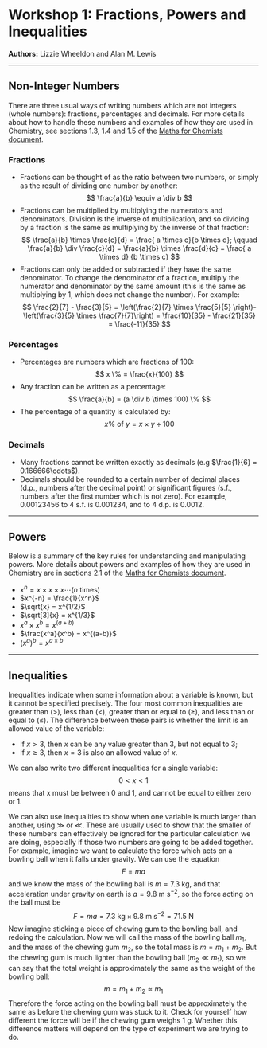 # Workshop 1: Fractions, Powers and Inequalities
**Authors:** Lizzie Wheeldon and Alan M. Lewis

---

## Non-Integer Numbers

There are three usual ways of writing numbers which are not integers (whole numbers): fractions, percentages and decimals. For more details about how to handle these numbers and examples of how they are used in Chemistry, see sections 1.3, 1.4 and 1.5 of the [Maths for Chemists document](https://edu.rsc.org/download?ac=15395#subsection.1.3).

### Fractions
- Fractions can be thought of as the ratio between two numbers, or simply as the result of dividing one number by another:  
  $$
  \frac{a}{b} \equiv a \div b
  $$
- Fractions can be multiplied by multiplying the numerators and denominators. Division is the inverse of multiplication, and so dividing by a fraction is the same as multiplying by the inverse of that fraction:  
  $$
  \frac{a}{b} \times \frac{c}{d}  = \frac{ a \times c}{b \times d}; \qquad \frac{a}{b} \div \frac{c}{d} = \frac{a}{b} \times \frac{d}{c} = \frac{ a \times d} {b \times c}
  $$
- Fractions can only be added or subtracted if they have the same denominator. To change the denominator of a fraction, multiply the numerator and denominator by the same amount (this is the same as multiplying by 1, which does not change the number). For example:  
  $$
  \frac{2}{7} - \frac{3}{5} = \left(\frac{2}{7} \times \frac{5}{5} \right)- \left(\frac{3}{5} \times \frac{7}{7}\right) = \frac{10}{35} - \frac{21}{35} = \frac{-11}{35}
  $$

### Percentages
- Percentages are numbers which are fractions of 100:  
  $$
  x \% = \frac{x}{100}
  $$
- Any fraction can be written as a percentage:  
  $$
  \frac{a}{b} = (a \div b \times 100) \%
  $$
- The percentage of a quantity is calculated by:  
  $$
  x\% \ \text{of} \ y = x \times y \div 100
  $$

### Decimals
- Many fractions cannot be written exactly as decimals (e.g $\frac{1}{6} = 0.166666\cdots$).
- Decimals should be rounded to a certain number of decimal places (d.p., numbers after the decimal point) or significant figures (s.f., numbers after the first number which is not zero). For example, 0.00123456 to 4 s.f. is 0.001234, and to 4 d.p. is 0.0012.

---

## Powers

Below is a summary of the key rules for understanding and manipulating powers. More details about powers and examples of how they are used in Chemistry are in sections 2.1 of the [Maths for Chemists document](https://edu.rsc.org/download?ac=15395#subsection.2.1).

- $x^n = x \times x \times x \cdots (n \text{ times})$
- $x^{-n} = \frac{1}{x^n}$
- $\sqrt{x} = x^{1/2}$
- $\sqrt[3]{x} = x^{1/3}$
- $x^a \times x^b = x^{(a+b)}$
- $\frac{x^a}{x^b} = x^{(a-b)}$
- $(x^a)^b = x^{a \times b}$

---

## Inequalities

Inequalities indicate when some information about a variable is known, but it cannot be specified precisely. The four most common inequalities are greater than ($>$), less than ($<$), greater than or equal to ($\geq$), and less than or equal to ($\leq$). The difference between these pairs is whether the limit is an allowed value of the variable:
- If $x > 3$, then $x$ can be any value greater than 3, but not equal to 3;
- If $x \geq 3$, then $x=3$ is also an allowed value of $x$.

We can also write two different inequalities for a single variable:  
$$
0 < x < 1
$$
means that x must be between 0 and 1, and cannot be equal to either zero or 1.

We can also use inequalities to show when one variable is much larger than another, using $\gg$ or $\ll$. These are usually used to show that the smaller of these numbers can effectively be ignored for the particular calculation we are doing, especially if those two numbers are going to be added together. For example, imagine we want to calculate the force which acts on a bowling ball when it falls under gravity. We can use the equation  
$$
F=ma
$$
and we know the mass of the bowling ball is $m=7.3$ kg, and that acceleration under gravity on earth is $a=9.8$ m s$^{-2}$, so the force acting on the ball must be  
$$
F = ma = 7.3\text{ kg} \times 9.8\text{ m s}^{-2} = 71.5 \text{ N}
$$
Now imagine sticking a piece of chewing gum to the bowling ball, and redoing the calculation. Now we will call the mass of the bowling ball $m_1$, and the mass of the chewing gum $m_2$, so the total mass is $m = m_1 + m_2$. But the chewing gum is much lighter than the bowling ball ($m_2 \ll m_1$), so we can say that the total weight is approximately the same as the weight of the bowling ball:  
$$
m = m_1 + m_2 \approx m_1
$$
Therefore the force acting on the bowling ball must be approximately the same as before the chewing gum was stuck to it. Check for yourself how different the force will be if the chewing gum weighs 1 g. Whether this difference matters will depend on the type of experiment we are trying to do.
